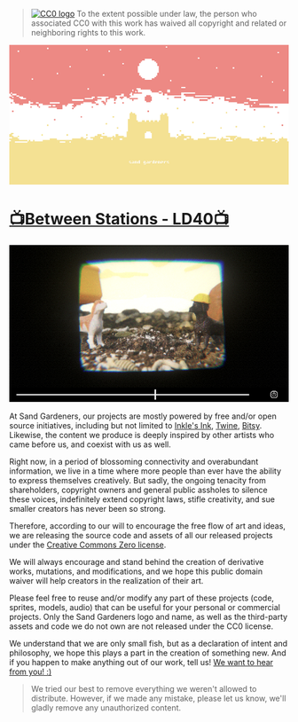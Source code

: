 >[![CC0 logo](https://licensebuttons.net/p/zero/1.0/88x31.png)](http://creativecommons.org/publicdomain/zero/1.0/)
>To the extent possible under law, the person who associated CC0 with this work has waived all copyright and related or neighboring rights to this work. 

[![sand gardeners banner](sg.png)](https://sandgardeners.itch.io/)

# [📺Between Stations - LD40📺](https://sandgardeners.itch.io/between-stations)

[![screenshot](ld40.png)](https://sandgardeners.itch.io/between-stations)

At Sand Gardeners, our projects are mostly powered by free and/or open source initiatives, including but not limited to [Inkle's Ink](https://github.com/inkle/ink), [Twine](https://github.com/tweecode/twine), [Bitsy](https://github.com/le-doux/bitsy). Likewise, the content we produce is deeply inspired by other artists who came before us, and coexist with us as well. 
  
Right now, in a period of blossoming connectivity and overabundant information, we live in a time where more people than ever have the ability to express themselves creatively. But sadly, the ongoing tenacity from shareholders, copyright owners and general public assholes to silence these voices, indefinitely extend copyright laws, stifle creativity, and sue smaller creators has never been so strong.
  
Therefore, according to our will to encourage the free flow of art and ideas, we are releasing the source code and assets of all our released projects under the [Creative Commons Zero license](https://creativecommons.org/publicdomain/zero/1.0/).

We will always encourage and stand behind the creation of derivative works, mutations, and modifications, and we hope this public domain waiver will help creators in the realization of their art.

Please feel free to reuse and/or modify any part of these projects (code, sprites, models, audio) that can be useful for your personal or commercial projects. Only the Sand Gardeners logo and name, as well as the third-party assets and code we do not own are not released under the CC0 license.

We understand that we are only small fish, but as a declaration of intent and philosophy, we hope this plays a part in the creation of something new. And if you happen to make anything out of our work, tell us! [We want to hear from you! :)](mailto:sandgardeners@gmail.com)

> We tried our best to remove everything we weren't allowed to distribute. However, if we made any mistake, please let us know, we'll gladly remove any unauthorized content.